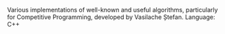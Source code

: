 Various implementations of well-known and useful algorithms, particularly for Competitive Programming, developed by Vasilache Ștefan.
Language: C++
